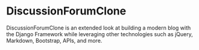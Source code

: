 

# DiscussionForumClone

DiscussionForumClone is an extended look at building a modern blog with the Django Framework while leveraging other technologies such as jQuery, Markdown, Bootstrap, APIs, and more.



